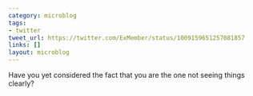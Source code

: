 ```yaml
---
category: microblog
tags:
- twitter
tweet_url: https://twitter.com/ExMember/status/1009159651257081857
links: []
layout: microblog
---
```

Have you yet considered the fact that you are the one not seeing things clearly?

